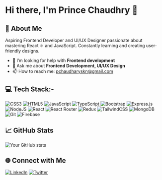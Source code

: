 # Hi there, I'm Prince Chaudhry 👋

## 🚀 About Me
Aspiring Frontend Developer and UI/UX Designer passionate about mastering React ⚛️ and JavaScript. Constantly learning and creating user-friendly designs. 

- 🤔 I’m looking for help with **Frontend development**
- 💬 Ask me about **Frontend Development, UI/UX Design**
- 📫 How to reach me: pchaudharyskn@gmail.com

## 💻 Tech Stack:-

![CSS3](https://img.shields.io/badge/CSS3-%231572B6.svg?style=for-the-badge&logo=css3&logoColor=white)
![HTML5](https://img.shields.io/badge/HTML5-%23E34F26.svg?style=for-the-badge&logo=html5&logoColor=white)
![JavaScript](https://img.shields.io/badge/JavaScript-%23F7DF1E.svg?style=for-the-badge&logo=javascript&logoColor=black)
![TypeScript](https://img.shields.io/badge/TypeScript-%23007ACC.svg?style=for-the-badge&logo=typescript&logoColor=white)
![Bootstrap](https://img.shields.io/badge/Bootstrap-%23563D7C.svg?style=for-the-badge&logo=bootstrap&logoColor=white)
![Express.js](https://img.shields.io/badge/Express.js-%23404d59.svg?style=for-the-badge&logo=express&logoColor=%2361DAFB)
![NodeJS](https://img.shields.io/badge/Node.js-%23339933.svg?style=for-the-badge&logo=nodedotjs&logoColor=white)
![React](https://img.shields.io/badge/React-%2361DAFB.svg?style=for-the-badge&logo=react&logoColor=black)
![React Router](https://img.shields.io/badge/React_Router-%23CA4245.svg?style=for-the-badge&logo=react-router&logoColor=white)
![Redux](https://img.shields.io/badge/Redux-%23764ABC.svg?style=for-the-badge&logo=redux&logoColor=white)
![TailwindCSS](https://img.shields.io/badge/TailwindCSS-%2338B2AC.svg?style=for-the-badge&logo=tailwind-css&logoColor=white)
![MongoDB](https://img.shields.io/badge/MongoDB-%2347A248.svg?style=for-the-badge&logo=mongodb&logoColor=white)
![Git](https://img.shields.io/badge/Git-%23F05033.svg?style=for-the-badge&logo=git&logoColor=white)
![Firebase](https://img.shields.io/badge/Firebase-%23FFCA28.svg?style=for-the-badge&logo=firebase&logoColor=black)

## 📈 GitHub Stats
![Your GitHub stats](https://github-readme-stats.vercel.app/api?username=prince9118&show_icons=true&theme=radical)



## 🌐 Connect with Me
[![LinkedIn](https://img.shields.io/badge/LinkedIn-0A66C2?style=for-the-badge&logo=linkedin&logoColor=white)]([https://www.linkedin.com/in/prince-chaudhary-b37297203/])
[![Twitter](https://img.shields.io/badge/Twitter-1DA1F2?style=for-the-badge&logo=twitter&logoColor=white)](https://twitter.com/princec9118)

